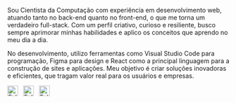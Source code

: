 Sou Cientista da Computação com experiência em desenvolvimento web, atuando tanto no back-end quanto no front-end, o que me torna um verdadeiro full-stack. Com um perfil criativo, curioso e resiliente, busco sempre aprimorar minhas habilidades e aplico os conceitos que aprendo no meu dia a dia.

No desenvolvimento, utilizo ferramentas como Visual Studio Code para programação, Figma para design e React como a principal linguagem para a construção de sites e aplicações. Meu objetivo é criar soluções inovadoras e eficientes, que tragam valor real para os usuários e empresas.

<a href="https://twitter.com/Trekhleb" title="Follow me on Twitter">
  <img
    width="24"
    alt="Follow me on Twitter"
    src="https://raw.githubusercontent.com/trekhleb/trekhleb/master/assets/icons/twitter.svg"
  /></a>
&nbsp;
<a href="https://www.linkedin.com/in/trekhleb/" title="Follow me on LinkedIn">
  <img
    width="24"
    alt="Follow me on LinkedIn"
    src="https://raw.githubusercontent.com/trekhleb/trekhleb/master/assets/icons/linkedin.svg"
  /></a>
&nbsp;
<a href="https://medium.com/@trekhleb" title="Follow me on Medium">
  <img
    width="24"
    alt="Follow me on Medium"
    src="https://raw.githubusercontent.com/trekhleb/trekhleb/master/assets/icons/medium.svg"
  /></a>
